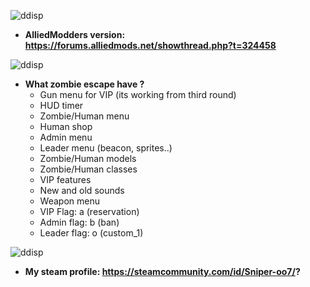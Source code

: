 ![ddisp](https://i.imgur.com/02IiCZ1.png)
* **AlliedModders version: https://forums.alliedmods.net/showthread.php?t=324458**

![ddisp](https://i.imgur.com/WWKtEuh.png)
* **What zombie escape have ?**
    - Gun menu for VIP (its working from third round)
    - HUD timer
    - Zombie/Human menu
    - Human shop
    - Admin menu
    - Leader menu (beacon, sprites..)
    - Zombie/Human models
    - Zombie/Human classes 
    - VIP features
    - New and old sounds
    - Weapon menu
    - VIP Flag: a (reservation)
    - Admin flag: b (ban)
    - Leader flag: o (custom_1)

![ddisp](https://i.imgur.com/Y3vGONO.png)
* **My steam profile: https://steamcommunity.com/id/Sniper-oo7/?**
